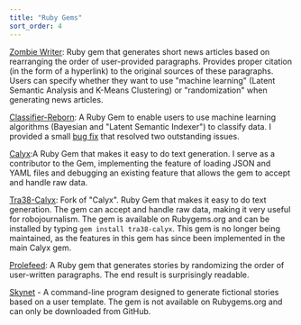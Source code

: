 ```yaml
---
title: "Ruby Gems"
sort_order: 4
---
```

<p><a href="https://github.com/tra38/ZombieWriter">Zombie Writer</a>: Ruby gem that generates short news articles based on rearranging the order of user-provided paragraphs. Provides proper citation (in the form of a hyperlink) to the original sources of these paragraphs. Users can specify whether they want to use "machine learning" (Latent Semantic Analysis and K-Means Clustering) or "randomization" when generating news articles.
<p><a href="https://github.com/jekyll/classifier-reborn">Classifier-Reborn</a>: A Ruby Gem to enable users to use machine learning algorithms (Bayesian and "Latent Semantic Indexer") to classify data. I provided a small <a href="https://github.com/jekyll/classifier-reborn/pull/77">bug fix</a> that resolved two outstanding issues.</p>
<p><a href="https://github.com/maetl/Calyx">Calyx</a>:A Ruby Gem that makes it easy to do text generation. I serve as a contributor to the Gem, implementing the feature of loading JSON and YAML files and debugging an existing feature that allows the gem to accept and handle raw data.
<p><a href="https://github.com/tra38/calyx">Tra38-Calyx</a>: Fork of "Calyx". Ruby Gem that makes it easy to do text generation. The gem can accept and handle raw data, making it very useful for robojournalism. The gem is available on Rubygems.org and can be installed by typing <code>gem install tra38-calyx</code>. This gem is no longer being maintained, as the features in this gem has since been implemented in the main Calyx gem.</p>
<p><a href="https://github.com/tra38/Prolefeed">Prolefeed</a>: A Ruby gem that generates stories by randomizing the order of user-written paragraphs. The end result is surprisingly readable.</p>
<p><a href="https://github.com/tra38/Skynet">Skynet</a> - A command-line program designed to generate fictional stories based on a user template. The gem is not available on Rubygems.org and can only be downloaded from GitHub.</p>

